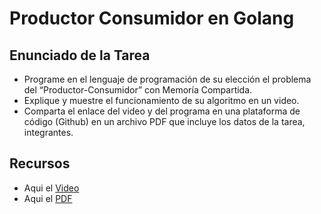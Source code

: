 # Productor Consumidor en Golang
## Enunciado de la Tarea
- Programe en el lenguaje de programación de su elección el problema del “Productor-Consumidor” con Memoría Compartida.
- Explique y muestre el funcionamiento de su algoritmo en un video.
- Comparta el enlace del video y del programa en una plataforma de código (Github) en un archivo PDF que incluye los datos de la tarea, integrantes.

## Recursos
- Aqui el [Video](https://youtu.be/Hhg47bS2zPY)
- Aqui el [PDF](https://github.com/Edgar-Avila/Producer-Consumer-Golang/blob/main/Productor%20Consumidor%20en%20Golang.pdf)
